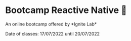 # Bootcamp Reactive Native :iphone:

<p> An online bootcamp offered by *Ignite Lab* 
<p> Date of classes: 17/07/2022 until 20/07/2022